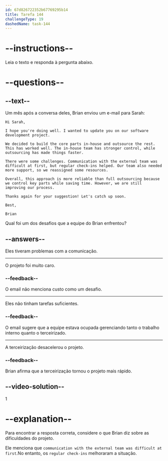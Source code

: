 ```yaml
---
id: 67d826722352b67769295b14
title: Tarefa 144
challengeType: 19
dashedName: task-144
---
```


<!-- READING -->

# --instructions--  

Leia o texto e responda à pergunta abaixo.  

# --questions--  

## --text--  

Um mês após a conversa deles, Brian enviou um e-mail para Sarah:  

`Hi Sarah,`  

`I hope you're doing well. I wanted to update you on our software development project.`  

`We decided to build the core parts in-house and outsource the rest. This has worked well. The in-house team has stronger control, while outsourcing has made things faster.`  

`There were some challenges. Communication with the external team was difficult at first, but regular check-ins helped. Our team also needed more support, so we reassigned some resources.`  

`Overall, this approach is more reliable than full outsourcing because we control key parts while saving time. However, we are still improving our process.`  

`Thanks again for your suggestion! Let's catch up soon.`  

`Best,`

`Brian`  

Qual foi um dos desafios que a equipe do Brian enfrentou?  

## --answers--  

Eles tiveram problemas com a comunicação.  

---  

O projeto foi muito caro.  

### --feedback--  

O email não menciona custo como um desafio.  

---  

Eles não tinham tarefas suficientes.  

### --feedback--  

O email sugere que a equipe estava ocupada gerenciando tanto o trabalho interno quanto o terceirizado.  

---  

A terceirização desacelerou o projeto.  

### --feedback--  

Brian afirma que a terceirização tornou o projeto mais rápido.  

## --video-solution--  

1  

# --explanation--  

Para encontrar a resposta correta, considere o que Brian diz sobre as dificuldades do projeto.

Ele menciona que `communication with the external team was difficult at first`.No entanto, os `regular check-ins` melhoraram a situação.
